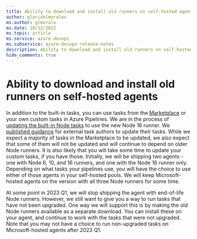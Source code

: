 ```yaml
---
title: Ability to download and install old runners on self-hosted agents
author: gloridelmorales
ms.author: glmorale
ms.date: 10/12/2022
ms.topic: article
ms.service: azure-devops
ms.subservice: azure-devops-release-notes
description: Ability to download and install old runners on self-hosted agents
hide_comments: true
---
```


# Ability to download and install old runners on self-hosted agents

In addition to the built-in tasks, you can use tasks from the [Marketplace](https://marketplace.visualstudio.com/search?target=AzureDevOps&category=Azure%20Pipelines&sortBy=Installs) or your own custom tasks in Azure Pipelines. We are in the process of [updating the built-in Node tasks](https://review.learn.microsoft.com/azure/devops/release-notes/roadmap/2022/in-the-box-tasks-on-16) to use the new Node 16 runner. We [published guidance](https://github.com/microsoft/azure-pipelines-tasks/blob/master/docs/migrateNode16.md) for external task authors to update their tasks. While we expect a majority of tasks in the Marketplace to be updated, we also expect that some of them will not be updated and will continue to depend on older Node runners. It is also likely that you will take some time to update your custom tasks, if you have those. Initially, we will be shipping two agents - one with Node 6, 10, and 16 runners, and one with the Node 16 runner only. Depending on what tasks your pipelines use, you will have the choice to use either of those agents in your self-hosted pools. We will keep  Microsoft-hosted agents on the version with all  three Node runners for some time.

At some point in 2023 Q1, we will stop shipping the agent with end-of-life Node runners. However, we still want to give you a way to run tasks that have not been upgraded. One way we will support this is by making the old Node runners available as a separate download. You can install these on your agent, and continue to work with the tasks that were not upgraded. Note that you may not have a choice to run non-upgraded tasks on Microsoft-hosted agents after 2023 Q1.
